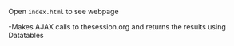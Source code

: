 Open `index.html` to see webpage

-Makes AJAX calls to thesession.org and returns the results using Datatables
